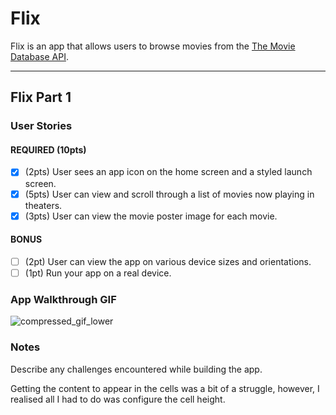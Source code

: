 # Flix

Flix is an app that allows users to browse movies from the [The Movie Database API](http://docs.themoviedb.apiary.io/#).


---

## Flix Part 1

### User Stories

#### REQUIRED (10pts)
- [x] (2pts) User sees an app icon on the home screen and a styled launch screen.
- [x] (5pts) User can view and scroll through a list of movies now playing in theaters.
- [x] (3pts) User can view the movie poster image for each movie.

#### BONUS
- [ ] (2pt) User can view the app on various device sizes and orientations.
- [ ] (1pt) Run your app on a real device.

### App Walkthrough GIF

![compressed_gif_lower](https://user-images.githubusercontent.com/29417661/132949124-5d1f67da-8435-4acd-b990-b588c0fa941f.gif)



### Notes
Describe any challenges encountered while building the app.

Getting the content to appear in the cells was a bit of a
struggle, however, I realised all I had to do was configure the cell height.
